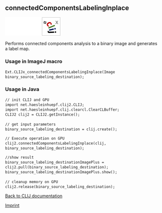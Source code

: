 ## connectedComponentsLabelingInplace
<img src="images/mini_empty_logo.png"/><img src="images/mini_empty_logo.png"/><img src="images/mini_clijx_logo.png"/>

Performs connected components analysis to a binary image and generates a label map.

### Usage in ImageJ macro
```
Ext.CLIJx_connectedComponentsLabelingInplace(Image binary_source_labeling_destination);
```


### Usage in Java
```
// init CLIJ and GPU
import net.haesleinhuepf.clij2.CLIJ;
import net.haesleinhuepf.clij.clearcl.ClearCLBuffer;
CLIJ2 clij2 = CLIJ2.getInstance();

// get input parameters
binary_source_labeling_destination = clij.create();
```

```
// Execute operation on GPU
clij2.connectedComponentsLabelingInplace(clij, binary_source_labeling_destination);
```

```
//show result
binary_source_labeling_destinationImagePlus = clij2.pull(binary_source_labeling_destination);
binary_source_labeling_destinationImagePlus.show();

// cleanup memory on GPU
clij2.release(binary_source_labeling_destination);
```


[Back to CLIJ documentation](https://clij.github.io/)

[Imprint](https://clij.github.io/imprint)
